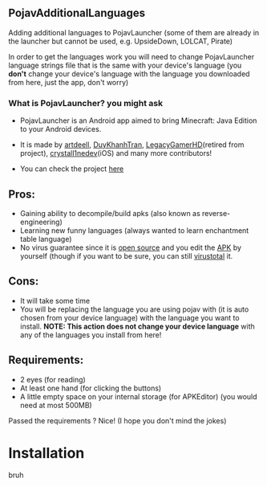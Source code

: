## PojavAdditionalLanguages
Adding additional languages to PojavLauncher (some of them are already in the launcher but cannot be used, e.g. UpsideDown, LOLCAT, Pirate)

In order to get the languages work you will need to change PojavLauncher language strings file that is the same with your device's language (you **don't** change your device's language with the language you downloaded from here, just the app, don't worry)
### What is PojavLauncher? you might ask
* PojavLauncher is an Android app aimed to bring Minecraft: Java Edition to your Android devices.

* It is made by [artdeell](https://github.com/artdeell), [DuyKhanhTran](https://github.com/khanhduytran0), [LegacyGamerHD](https://github.com/LegacyGamerHD)(retired from project), [crystall1nedev](https://github.com/crystall1nedev)(iOS) and many more contributors!

* You can check the project [here](https://github.com/PojavLauncherTeam/PojavLauncher)

## Pros:
* Gaining ability to decompile/build apks (also known as reverse-engineering)
* Learning new funny languages (always wanted to learn enchantment table language)
* No virus guarantee since it is [open source](https://github.com/PojavLauncherTeam/PojavLauncher) and you edit the [APK](https://en.m.wikipedia.org/wiki/Apk_(file_format)) by yourself (though if you want to be sure, you can still [virustotal](https://virustotal.com) it.

## Cons:
* It will take some time
* You will be replacing the language you are using pojav with (it is auto chosen from your device language) with the language you want to install.
**NOTE: This action does not change your device language** with any of the languages you install from here!

## Requirements:
* 2 eyes (for reading)
* At least one hand (for clicking the buttons)
* A little empty space on your internal storage (for APKEditor) (you would need at most 500MB)

Passed the requirements ? Nice! (I hope you don't mind the jokes)

# Installation
bruh
